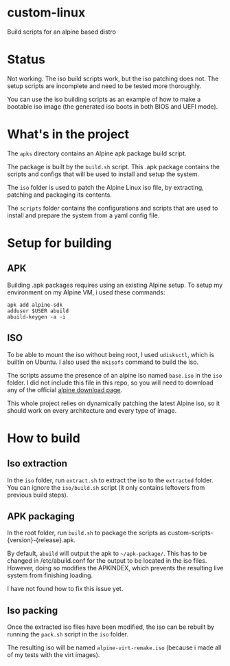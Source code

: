 # custom-linux
Build scripts for an alpine based distro

# Status

Not working.
The iso build scripts work, but the iso patching does not.
The setup scripts are incomplete and need to be tested more thoroughly.

You can use the iso building scripts as an example of how to make a bootable iso image (the generated iso boots in both BIOS and UEFI mode).

# What's in the project

The `apks` directory contains an Alpine apk package build script.

The package is built by the `build.sh` script.
This .apk package contains the scripts and configs that will be used to install and setup the system.

The `iso` folder is used to patch the Alpine Linux iso file, by extracting, patching and packaging its contents.

The `scripts` folder contains the configurations and scripts that are used to install and prepare the system from a yaml config file.

# Setup for building

## APK

Building .apk packages requires using an existing Alpine setup.
To setup my environment on my Alpine VM, i used these commands:
```
apk add alpine-sdk
adduser $USER abuild
abuild-keygen -a -i
```


## ISO

To be able to mount the iso without being root, I used `udisksctl`, which is builtin on Ubuntu.
I also used the `mkisofs` command to build the iso.

The scripts assume the presence of an alpine iso named `base.iso` in the `iso` folder. I did not include this file in this repo, so you will need to download any of the official [alpine download page](https://www.alpinelinux.org/downloads/).

This whole project relies on dynamically patching the latest Alpine iso, so it should work on every architecture and every type of image.

# How to build

## Iso extraction

In the `iso` folder, run `extract.sh` to extract the iso to the `extracted` folder.
You can ignore the `iso/build.sh` script (it only contains leftovers from previous build steps).

## APK packaging

In the root folder, run `build.sh` to package the scripts as custom-scripts-{version}-{release}.apk.

By default, `abuild` will output the apk to `~/apk-package/`. This has to be changed in /etc/abuild.conf for the output to be located in the iso files. However, doing so modifies the APKINDEX, which prevents the resulting live system from finishing loading.

I have not found how to fix this issue yet. 


## Iso packing

Once the extracted iso files have been modified, the iso can be rebuilt by running the `pack.sh` script in the `iso` folder.

The resulting iso will be named `alpine-virt-remake.iso` (because i made all of my tests with the virt images).

